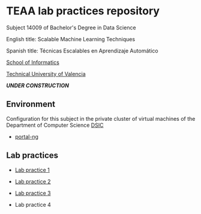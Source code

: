 # TEAA lab practices repository

Subject 14009 of Bachelor's Degree in Data Science

English title: Scalable Machine Learning Techniques

Spanish title: T&eacute;cnicas Escalables en Aprendizaje Autom&aacute;tico

[School of Informatics](https://www.etsinf.upv.es)

[Technical University of Valencia](https://www.upv.es)

***UNDER CONSTRUCTION***


## Environment

Configuration for this subject in the private cluster of virtual machines
of the Department of Computer Science [DSIC](https://www.dsic.upv.es)
- [portal-ng](portal.dsic)

## Lab practices

+ [Lab practice 1](lab_practices/pract_1)

+ [Lab practice 2](lab_practices/pract_2)

+ [Lab practice 3](lab_practices/pract_3)

+ Lab practice 4

